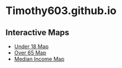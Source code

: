 # Timothy603.github.io

## Interactive Maps

- [Under 18 Map](https://timothy603.github.io/InUnder18_map.html)
- [Over 65 Map](https://timothy603.github.io/InOver65_map.html)
- [Median Income Map](https://timothy603.github.io/Median_Income_IN_map.html)
